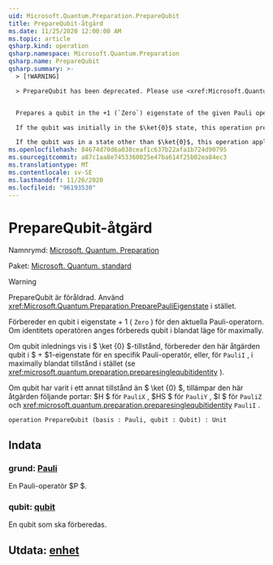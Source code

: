 ```yaml
---
uid: Microsoft.Quantum.Preparation.PrepareQubit
title: PrepareQubit-åtgärd
ms.date: 11/25/2020 12:00:00 AM
ms.topic: article
qsharp.kind: operation
qsharp.namespace: Microsoft.Quantum.Preparation
qsharp.name: PrepareQubit
qsharp.summary: >-
  > [!WARNING]

  > PrepareQubit has been deprecated. Please use <xref:Microsoft.Quantum.Preparation.PreparePauliEigenstate> instead.


  Prepares a qubit in the +1 (`Zero`) eigenstate of the given Pauli operator. If the identity operator is given, then the qubit is prepared in the maximally mixed state.

  If the qubit was initially in the $\ket{0}$ state, this operation prepares the qubit in the $+1$ eigenstate of a given Pauli operator, or, for `PauliI`, in the maximally mixed state instead (see <xref:microsoft.quantum.preparation.preparesinglequbitidentity>).

  If the qubit was in a state other than $\ket{0}$, this operation applies the following gates: $H$ for `PauliX`, $HS$ for `PauliY`, $I$ for `PauliZ` and <xref:microsoft.quantum.preparation.preparesinglequbitidentity> for `PauliI`.
ms.openlocfilehash: 84674d70d6a038ceaf1c637b22afa1b724d90795
ms.sourcegitcommit: a87c1aa8e7453360025e47ba614f25b02ea84ec3
ms.translationtype: MT
ms.contentlocale: sv-SE
ms.lasthandoff: 11/26/2020
ms.locfileid: "96193530"
---
```

# <a name="preparequbit-operation"></a>PrepareQubit-åtgärd

Namnrymd: [Microsoft. Quantum. Preparation](xref:Microsoft.Quantum.Preparation)

Paket: [Microsoft. Quantum. standard](https://nuget.org/packages/Microsoft.Quantum.Standard)


> [!WARNING]
> PrepareQubit är föråldrad. Använd <xref:Microsoft.Quantum.Preparation.PreparePauliEigenstate> i stället.

Förbereder en qubit i eigenstate + 1 ( `Zero` ) för den aktuella Pauli-operatorn.
Om identitets operatören anges förbereds qubit i blandat läge för maximally.

Om qubit inlednings vis i $ \ket {0} $-tillstånd, förbereder den här åtgärden qubit i $ + $1-eigenstate för en specifik Pauli-operatör, eller, för `PauliI` , i maximally blandat tillstånd i stället (se <xref:microsoft.quantum.preparation.preparesinglequbitidentity> ).

Om qubit har varit i ett annat tillstånd än $ \ket {0} $, tillämpar den här åtgärden följande portar: $H $ för `PauliX` , $HS $ för `PauliY` , $I $ för `PauliZ` och <xref:microsoft.quantum.preparation.preparesinglequbitidentity> `PauliI` .

```qsharp
operation PrepareQubit (basis : Pauli, qubit : Qubit) : Unit
```


## <a name="input"></a>Indata

### <a name="basis--pauli"></a>grund: [Pauli](xref:microsoft.quantum.lang-ref.pauli)

En Pauli-operatör $P $.


### <a name="qubit--qubit"></a>qubit: [qubit](xref:microsoft.quantum.lang-ref.qubit)

En qubit som ska förberedas.



## <a name="output--unit"></a>Utdata: [enhet](xref:microsoft.quantum.lang-ref.unit)

